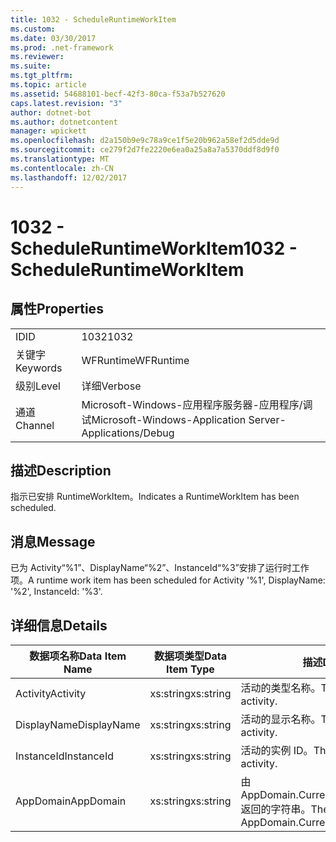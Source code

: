 ```yaml
---
title: 1032 - ScheduleRuntimeWorkItem
ms.custom: 
ms.date: 03/30/2017
ms.prod: .net-framework
ms.reviewer: 
ms.suite: 
ms.tgt_pltfrm: 
ms.topic: article
ms.assetid: 54688101-becf-42f3-80ca-f53a7b527620
caps.latest.revision: "3"
author: dotnet-bot
ms.author: dotnetcontent
manager: wpickett
ms.openlocfilehash: d2a150b9e9c78a9ce1f5e20b962a58ef2d5dde9d
ms.sourcegitcommit: ce279f2d7fe2220e6ea0a25a8a7a5370ddf8d9f0
ms.translationtype: MT
ms.contentlocale: zh-CN
ms.lasthandoff: 12/02/2017
---
```

# <a name="1032---scheduleruntimeworkitem"></a><span data-ttu-id="9dfb3-102">1032 - ScheduleRuntimeWorkItem</span><span class="sxs-lookup"><span data-stu-id="9dfb3-102">1032 - ScheduleRuntimeWorkItem</span></span>
## <a name="properties"></a><span data-ttu-id="9dfb3-103">属性</span><span class="sxs-lookup"><span data-stu-id="9dfb3-103">Properties</span></span>  
  
|||  
|-|-|  
|<span data-ttu-id="9dfb3-104">ID</span><span class="sxs-lookup"><span data-stu-id="9dfb3-104">ID</span></span>|<span data-ttu-id="9dfb3-105">1032</span><span class="sxs-lookup"><span data-stu-id="9dfb3-105">1032</span></span>|  
|<span data-ttu-id="9dfb3-106">关键字</span><span class="sxs-lookup"><span data-stu-id="9dfb3-106">Keywords</span></span>|<span data-ttu-id="9dfb3-107">WFRuntime</span><span class="sxs-lookup"><span data-stu-id="9dfb3-107">WFRuntime</span></span>|  
|<span data-ttu-id="9dfb3-108">级别</span><span class="sxs-lookup"><span data-stu-id="9dfb3-108">Level</span></span>|<span data-ttu-id="9dfb3-109">详细</span><span class="sxs-lookup"><span data-stu-id="9dfb3-109">Verbose</span></span>|  
|<span data-ttu-id="9dfb3-110">通道</span><span class="sxs-lookup"><span data-stu-id="9dfb3-110">Channel</span></span>|<span data-ttu-id="9dfb3-111">Microsoft-Windows-应用程序服务器-应用程序/调试</span><span class="sxs-lookup"><span data-stu-id="9dfb3-111">Microsoft-Windows-Application Server-Applications/Debug</span></span>|  
  
## <a name="description"></a><span data-ttu-id="9dfb3-112">描述</span><span class="sxs-lookup"><span data-stu-id="9dfb3-112">Description</span></span>  
 <span data-ttu-id="9dfb3-113">指示已安排 RuntimeWorkItem。</span><span class="sxs-lookup"><span data-stu-id="9dfb3-113">Indicates a RuntimeWorkItem has been scheduled.</span></span>  
  
## <a name="message"></a><span data-ttu-id="9dfb3-114">消息</span><span class="sxs-lookup"><span data-stu-id="9dfb3-114">Message</span></span>  
 <span data-ttu-id="9dfb3-115">已为 Activity“%1”、DisplayName“%2”、InstanceId“%3”安排了运行时工作项。</span><span class="sxs-lookup"><span data-stu-id="9dfb3-115">A runtime work item has been scheduled for Activity '%1', DisplayName: '%2', InstanceId: '%3'.</span></span>  
  
## <a name="details"></a><span data-ttu-id="9dfb3-116">详细信息</span><span class="sxs-lookup"><span data-stu-id="9dfb3-116">Details</span></span>  
  
|<span data-ttu-id="9dfb3-117">数据项名称</span><span class="sxs-lookup"><span data-stu-id="9dfb3-117">Data Item Name</span></span>|<span data-ttu-id="9dfb3-118">数据项类型</span><span class="sxs-lookup"><span data-stu-id="9dfb3-118">Data Item Type</span></span>|<span data-ttu-id="9dfb3-119">描述</span><span class="sxs-lookup"><span data-stu-id="9dfb3-119">Description</span></span>|  
|--------------------|--------------------|-----------------|  
|<span data-ttu-id="9dfb3-120">Activity</span><span class="sxs-lookup"><span data-stu-id="9dfb3-120">Activity</span></span>|<span data-ttu-id="9dfb3-121">xs:string</span><span class="sxs-lookup"><span data-stu-id="9dfb3-121">xs:string</span></span>|<span data-ttu-id="9dfb3-122">活动的类型名称。</span><span class="sxs-lookup"><span data-stu-id="9dfb3-122">The type name of the activity.</span></span>|  
|<span data-ttu-id="9dfb3-123">DisplayName</span><span class="sxs-lookup"><span data-stu-id="9dfb3-123">DisplayName</span></span>|<span data-ttu-id="9dfb3-124">xs:string</span><span class="sxs-lookup"><span data-stu-id="9dfb3-124">xs:string</span></span>|<span data-ttu-id="9dfb3-125">活动的显示名称。</span><span class="sxs-lookup"><span data-stu-id="9dfb3-125">The display name of the activity.</span></span>|  
|<span data-ttu-id="9dfb3-126">InstanceId</span><span class="sxs-lookup"><span data-stu-id="9dfb3-126">InstanceId</span></span>|<span data-ttu-id="9dfb3-127">xs:string</span><span class="sxs-lookup"><span data-stu-id="9dfb3-127">xs:string</span></span>|<span data-ttu-id="9dfb3-128">活动的实例 ID。</span><span class="sxs-lookup"><span data-stu-id="9dfb3-128">The instance id of the activity.</span></span>|  
|<span data-ttu-id="9dfb3-129">AppDomain</span><span class="sxs-lookup"><span data-stu-id="9dfb3-129">AppDomain</span></span>|<span data-ttu-id="9dfb3-130">xs:string</span><span class="sxs-lookup"><span data-stu-id="9dfb3-130">xs:string</span></span>|<span data-ttu-id="9dfb3-131">由 AppDomain.CurrentDomain.FriendlyName 返回的字符串。</span><span class="sxs-lookup"><span data-stu-id="9dfb3-131">The string returned by AppDomain.CurrentDomain.FriendlyName.</span></span>|
